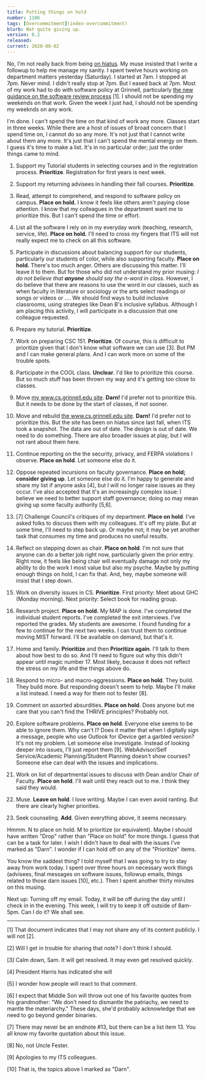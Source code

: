 ```yaml
---
title: Putting things on hold
number: 1106
tags: [Overcommitment](index-overcommitment)
blurb: Not quite giving up.
version: 0.2
released: 
current: 2020-08-02
---
```

No, I'm not really back from being [on hiatus](on-hiatus-2020-07-23).
My muse insisted that I write a followup to help me manage my sanity.
I spent twelve hours working on department matters yesterday
(Saturday).  I started at 7am.  I stopped at 7pm.  Never mind.  I
didn't really stop at 7pm.  But I eased back at 7pm.  Most of my
work had to do with software policy at Grinnell, particularly [the
new guidance on the software review
process](https://grinco.sharepoint.com/sites/IT/SitePages/The%20Software%20Review%20Process.aspx)
[1].  I should not be spending my weekends on that work.  Given the week
I just had, I should not be spending my weeknds on any work.

I'm done.  I can't spend the time on that kind of work any more.  Classes
start in three weeks.  While there are a host of issues of broad concern
that I spend time on, I cannot do so any more.  It's not just that I
cannot write about them any more.  It's just that I can't spend the mental
energy on them.  I guess it's time to make a list.  It's in no
particular order; just the order things came to mind.

1. Support my Tutorial students in selecting courses and in the registration
process.  **Prioritize**.  Registration for first years is next week.

2. Support my returning advisees in handling their fall courses.
**Prioritize**.

3. Read, attempt to comprehend, and respond to software policy on
campus.  **Place on hold.**  I know it feels like others aren't
paying close attention.  I know that my colleagues in the department
want me to prioritize this.  But I can't spend the time or effort.

4. List all the software I rely on in my everyday work (teaching,
research, service, life).  **Place on hold.**  I'll need to cross
my fingers that ITS will not really expect me to check on all this
software.

5. Participate in discussions about balancing support for our
students, particularly our students of color, while also supporting
faculty.  **Place on hold.** There's too much anger.  Others are
discussing this matter.  I'll leave it to them.  But for those who
did not understand my prior musing: _I do not believe that **anyone**
should say the n-word in class._ However, I do believe that there
are reasons to use the word in our classes, such as when faculty
in literature or sociology or the arts select readings or songs or
videos or ....  We should find ways to build inclusive classrooms,
using strategies like Dean B's inclusive syllabus.  Although I am
placing this activity, I will participate in a discussion that one
colleague requested.

6. Prepare my tutorial.  **Prioritize**.

7. Work on preparing CSC 151.  **Prioritize**.  Of course, this is
difficult to prioritize given that I don't know what software we
can use [3].  But PM and I can make general plans.  And I can work
more on some of the trouble spots.

8. Participate in the COOL class.  **Unclear**.  I'd like to prioritize
this course.  But so much stuff has been thrown my way and it's
getting too close to classes.

9. Move [my www.cs.grinnell.edu
site](http://www.cs.grinnell.edu/~rebelsky/).  **Darn!**   I'd
prefer not to prioritize this.  But it needs to be done by the start
of classes, if not sooner.

10. Move and rebuild [the www.cs.grinnell.edu
site](http://www.cs.grinnell.edu).  **Darn!**  I'd prefer not to
prioritize this.  But the site has been on hiatus since last fall,
when ITS took a snapshot.  The data are out of date.  The design
is out of date.  We need to do something.  There are also broader
issues at play, but I will not rant about them here.

11. Continue reporting on the the security, privacy, and FERPA violations
I observe.  **Place on hold**.  Let someone else do it.

12. Oppose repeated incursions on faculty governance.  **Place on
hold; consider giving up**. Let someone else do it.  I'm happy to
generate and share my list if anyone asks [4], but I will no longer
raise issues as they occur.  I've also accepted that it's an
increasingly complex issue: I believe we need to better support
staff governance; doing so may mean giving up some faculty authority
[5,6].

13. [7] Challenge Council's critiques of my department.  **Place
on hold**.  I've asked folks to discuss them with my colleagues.
It's off my plate.  But at some time, I'll need to step back up.
Or maybe not; it may be yet another task that consumes my time and
produces no useful results.

14. Reflect on stepping down as chair.  **Place on hold**.  I'm not
sure that anyone can do a better job right now, particularly given
the prior entry.  Right now, it feels like being chair will eventually
damage not only my ability to do the work I most value but also my
psyche.  Maybe by putting enough things on hold, I can fix that.
And, hey, maybe someone will insist that I step down.

15. Work on diversity issues in CS.  **Prioritize**.  First priority: Meet
about GHC (Monday morning).  Next priority: Select book for reading
group.

16. Research project.  **Place on hold.**  My MAP is done.  I've
completed the individual student reports.  I've completed the exit
interviews.  I've reported the grades.  My students are awesome.
I found funding for a few to continue for the next two weeks.  I
can trust them to continue moving MIST forward.  I'll be available
on demand, but that's it.

17. Home and family.  **Prioritize** and then **Prioritize again**.
I'll talk to them about how best to do so.  And I'll need to figure
out why this didn't appear until magic number 17.  Most likely,
because it does not reflect the stress on my life and the things
above do.

18. Respond to micro- and macro-aggressions.  **Place on hold**.  They
build.  They build more.  But responding doesn't seem to help.  Maybe
I'll make a list instead.  I need a way for them not to fester [8].

19. Comment on assorted absurdities.  **Place on hold**.  Does anyone
but me care that you can't find the THRIVE principles?  Probably not.

20. Explore software problems.  **Place on hold**.  Everyone else seems
to be able to ignore them.  Why can't I?  Does it matter that when I
digitally sign a message, people who use Outlook for iDevice get a
garbled version?  It's not my problem.  Let someone else investigate.
Instead of looking deeper into issues, I'll just report them [9].
WebAdvisor/Self Service/Academic Planning/Student Planning doesn't
show courses?  Someone else can deal with the issues and implications.

21. Work on list of departmental issues to discuss with Dean and/or
Chair of Faculty.  **Place on hold**.  I'll wait until they reach out
to me.  I think they said they would.

22. Muse.  **Leave on hold**.  I love writing.  Maybe I can even avoid
ranting.  But there are clearly higher priorities.

22. Seek counseling.  **Add**.  Given everything above, it seems
necessary.

Hmmm.  N to place on hold.  M to prioritize (or equivalent).  Maybe
I should have written "Drop" rather than "Place on hold" for more
things.  I guess that can be a task for later.  I wish I didn't
have to deal with the issues I've marked as "Darn".  I wonder if I
can hold off on any of the "Prioritize" items.

You know the saddest thing?  I told myself that I was going to try to
stay away from work today.  I spent over three hours on necessary work
things (advisees, final messages on software issues, followup emails,
things related to those darn issues [10], etc.).  Then I spent another
thirty minutes on this musing.

Next up: Turning off my email.  Today, it will be off during the
day until I check in in the evening.  This week, I will try to keep
it off outside of 8am-5pm.  Can I do it?  We shall see.

---

[1] That document indicates that I may not share any of its content
publicly.  I will not [2].

[2] Will I get in trouble for sharing that note?  I don't think I should.

[3] Calm down, Sam.  It will get resolved.  It may even get resolved
quickly.

[4] President Harris has indicated she will

[5] I wonder how people will react to that comment.

[6] I expect that Middle Son will throw out one of his favorite
quotes from his grandmother: "We don't need to dismantle the
patriachy, we need to mantle the materiarchy."  These days, she'd
probably acknowledge that we need to go beyond gender binaries.

[7] There may never be an endnote #13, but there can be a list item
13.  You all know my favorite quotation about this issue.

[8] No, not Uncle Fester.

[9] Apologies to my ITS colleagues.

[10] That is, the topics above I marked as "Darn".
